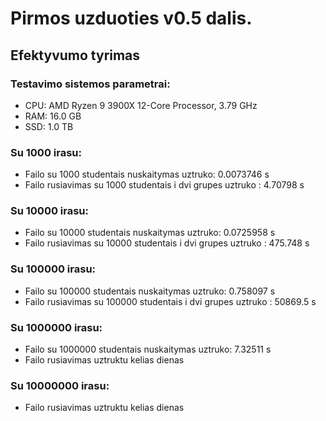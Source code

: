 # Pirmos uzduoties v0.5 dalis.
## Efektyvumo tyrimas

### Testavimo sistemos parametrai:
- CPU: AMD Ryzen 9 3900X 12-Core Processor, 3.79 GHz
- RAM: 16.0 GB
- SSD: 1.0 TB

### Su 1000 irasu:
- Failo su 1000 studentais nuskaitymas uztruko: 0.0073746 s
- Failo rusiavimas su 1000 studentais i dvi grupes uztruko : 4.70798 s

### Su 10000 irasu:
- Failo su 10000 studentais nuskaitymas uztruko: 0.0725958 s
- Failo rusiavimas su 10000 studentais i dvi grupes uztruko : 475.748 s

### Su 100000 irasu:
- Failo su 100000 studentais nuskaitymas uztruko: 0.758097 s
- Failo rusiavimas su 100000 studentais i dvi grupes uztruko : 50869.5 s

### Su 1000000 irasu:
- Failo su 1000000 studentais nuskaitymas uztruko: 7.32511 s
- Failo rusiavimas uztruktu kelias dienas

### Su 10000000 irasu:

- Failo rusiavimas uztruktu kelias dienas
